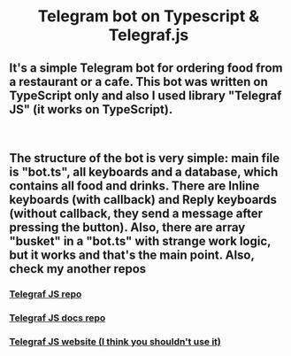 <h1 align='center' >Telegram bot on Typescript & Telegraf.js</h1>
<h2 align=''>It's a simple Telegram bot for ordering food from a restaurant or a cafe. This bot was written on TypeScript only and also I used library "Telegraf JS" (it works on TypeScript).</h2>
<br>
<h2 align=''>The structure of the bot is very simple: main file is "bot.ts", all keyboards and a database, which contains all food and drinks. There are Inline keyboards (with callback) and Reply keyboards (without callback, they send a message after pressing the button). Also, there are array "busket" in a "bot.ts" with strange work logic, but it works and that's the main point. Also, check my another repos</h2>
<h3> <a href='https://github.com/telegraf/telegraf'>Telegraf JS repo</a></h3>
<h3> <a href='https://github.com/feathers-studio/telegraf-docs'>Telegraf JS docs repo</a></h3>
<h3> <a href='https://telegraf.js.org/'>Telegraf JS website (I think you shouldn't use it)</a></h3>

